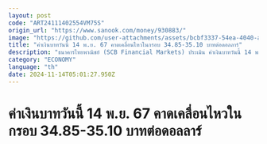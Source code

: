 ```yaml
---
layout: post
code: "ART24111402554VM75S"
origin_url: "https://www.sanook.com/money/930883/"
image: "https://github.com/user-attachments/assets/bcbf3337-54ea-4040-ae18-1732901b4a53"
title: "ค่าเงินบาทวันนี้ 14 พ.ย. 67 คาดเคลื่อนไหวในกรอบ 34.85-35.10 บาทต่อดอลลาร์"
description: "ธนาคารไทยพาณิชย์ (SCB Financial Markets) ประเมิน ค่าเงินบาทวันนี้ 14 พฤศจิกายน 2567 คาดเคลื่อนไหวในกรอบ 34.85-35.10 บาทต่อดอลลาร์"
category: "ECONOMY"
language: "th"
date: 2024-11-14T05:01:27.950Z
---
```


# ค่าเงินบาทวันนี้ 14 พ.ย. 67 คาดเคลื่อนไหวในกรอบ 34.85-35.10 บาทต่อดอลลาร์